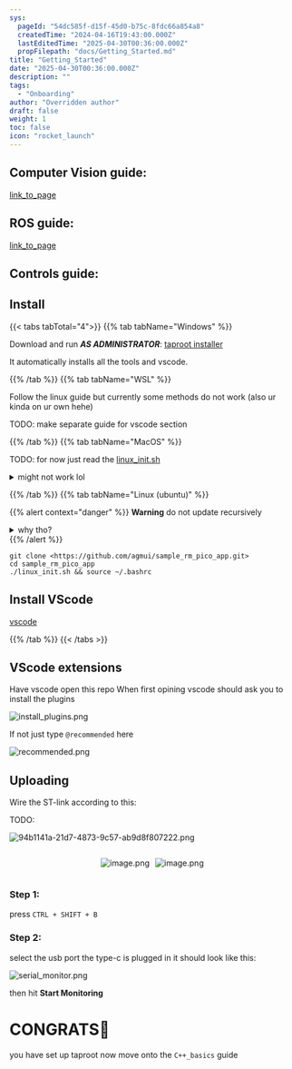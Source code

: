 ```yaml
---
sys:
  pageId: "54dc585f-d15f-45d0-b75c-8fdc66a854a8"
  createdTime: "2024-04-16T19:43:00.000Z"
  lastEditedTime: "2025-04-30T00:36:00.000Z"
  propFilepath: "docs/Getting_Started.md"
title: "Getting_Started"
date: "2025-04-30T00:36:00.000Z"
description: ""
tags:
  - "Onboarding"
author: "Overridden author"
draft: false
weight: 1
toc: false
icon: "rocket_launch"
---
```


## Computer Vision guide:

[link_to_page](86d45bc0-388b-4d26-8848-44f255f73d0e)

## ROS guide:

[link_to_page](3c76c1de-ec8f-46d6-8b0a-294005edc2d5)

## Controls guide:

## Install

{{< tabs tabTotal="4">}}
{{% tab tabName="Windows" %}}

Download and run _**AS ADMINISTRATOR**_: [taproot installer](https://github.com/Thornbots/TeachingFreshies/releases/tag/1.0)

It automatically installs all the tools and vscode.

{{% /tab %}}
{{% tab tabName="WSL" %}}

Follow the linux guide but currently some methods do not work (also ur kinda on ur own hehe)

TODO: make separate guide for vscode section

{{% /tab %}}
{{% tab tabName="MacOS" %}}

TODO: for now just read the [linux_init.sh](https://github.com/agmui/sample_rm_pico_app/blob/main/linux_init.sh)

<details>
<summary>might not work lol</summary>

`brew install libusb pkg-config`

Next install: [vscode](https://code.visualstudio.com/Download)

</details>

{{% /tab %}}
{{% tab tabName="Linux (ubuntu)" %}}

{{% alert context="danger" %}}
**Warning** do not update recursively
<details>
<summary>why tho?</summary>
There are some submodules that may go on for a while (like tinyusb) and I highly
recommend you don't need to get them.
If you want to see what submodules I update just look in `linux_init.sh`
</details>
{{% /alert %}}

```shell
git clone <https://github.com/agmui/sample_rm_pico_app.git>
cd sample_rm_pico_app
./linux_init.sh && source ~/.bashrc
```

## Install VScode

[vscode](https://code.visualstudio.com/Download)

{{% /tab %}}
{{< /tabs >}}

## VScode extensions

Have vscode open this repo
When first opining vscode should ask you to install the plugins

![install_plugins.png](https://prod-files-secure.s3.us-west-2.amazonaws.com/d518164a-d88e-44d1-a4ee-3adb3bd8bce0/89bd30f0-1825-4e77-867b-0a41ce370880/install_plugins.png?X-Amz-Algorithm=AWS4-HMAC-SHA256&X-Amz-Content-Sha256=UNSIGNED-PAYLOAD&X-Amz-Credential=ASIAZI2LB466YLR4CWC5%2F20250806%2Fus-west-2%2Fs3%2Faws4_request&X-Amz-Date=20250806T081407Z&X-Amz-Expires=3600&X-Amz-Security-Token=IQoJb3JpZ2luX2VjEDgaCXVzLXdlc3QtMiJHMEUCIHbDJJfp9B5ngHvVZlnJ%2FRcUTQnn%2FGTPPXSPrn2UUbFJAiEAwT3d78%2FqsI5UkVYQiWn4pYCQXG%2F1xhyMQcU%2Bq343qiwq%2FwMIcRAAGgw2Mzc0MjMxODM4MDUiDKTtoMW7ZRLYHh2WISrcA7x5XDoXTYd3SwKsd4dQ23fBxcf8bGjIICCzhZwdQgoXoMrxgIrbgJF55rtO3%2FEtnSPPUERJoMebAf274UzKok9zlRTb7w1b%2FaaxwkOvUtoA5P26v97tSYNyxPn36W3gTIEankYniJDU2lx9rMFBG%2FtLcBK%2BtDDxfaUGZINCmAujN16WgMC5tqHJKSEIj6tZRRPd%2BOf2%2BwORQNkfMDzQIGVZznzF2N3yyUxO7IrtROO%2FBy%2BX5%2BX9S0UFh4e8%2BsGZvuYt4jaXSGG%2FcA40QQBBcY22caxKtIfCeEWpkWLfiUaGF2C0WT5NrlOPiux7rtim10QaHkFG%2FYlrni6Yo6YwQeZPrv4uX9TRe4v2EvF9yHfZ6JxZ%2BEDpQGEl7LfMFjrVwNpnOOviiSiaKzniT2rLZu5UGImpFa0TmOguO9RwS92OmUJx%2FTVNI2X3bRzNsvnClA5Dduu0BuK%2BrB6ElopJTUatIHU14Chfao9wbJ9CQPoqGs%2BNi7QPni46YGK5q6w%2BN8dZrFmNK%2BQH5GfEoMbrv14juDf8ytQW2JAnhpdLGTftA2lB4zb19R%2FlUdFF%2B04hvf3PvF5DUXbPkNELFcjdwHAw10AEL6zDXCCvhGQYjtdgvMHD3wYmXWblJhptMO6XzMQGOqUBBjDDGBy1lbrIY3K6ewNco1DEBVIzSowV0K5p8qdUMMnENASU8kp3TaiUEYfYHgZTujjkNv5qkfYGtE1bEXfvt%2BfOBU6OGBYWS1bm3x6qn5fMp%2B0JQLmTW7HvR5vX2zen%2Fl2W6pp4TJ1bqHuLb9T6oWDGxLNBeF2%2F%2B8fwmwREgjJ1y4C7MRqAGbXV%2Bs5ce%2BSeoCE3OlCPzRlfcgZneG6B5no6sCJj&X-Amz-Signature=8e7193515d2092a4ba0d9516e063306cd8a14db4474721a9cd3191cac0d1577d&X-Amz-SignedHeaders=host&x-amz-checksum-mode=ENABLED&x-id=GetObject)

If not just type `@recommended` here  

![recommended.png](https://prod-files-secure.s3.us-west-2.amazonaws.com/d518164a-d88e-44d1-a4ee-3adb3bd8bce0/61e661e9-5d85-4dfc-be0d-8d2097a5e793/recommended.png?X-Amz-Algorithm=AWS4-HMAC-SHA256&X-Amz-Content-Sha256=UNSIGNED-PAYLOAD&X-Amz-Credential=ASIAZI2LB466YLR4CWC5%2F20250806%2Fus-west-2%2Fs3%2Faws4_request&X-Amz-Date=20250806T081407Z&X-Amz-Expires=3600&X-Amz-Security-Token=IQoJb3JpZ2luX2VjEDgaCXVzLXdlc3QtMiJHMEUCIHbDJJfp9B5ngHvVZlnJ%2FRcUTQnn%2FGTPPXSPrn2UUbFJAiEAwT3d78%2FqsI5UkVYQiWn4pYCQXG%2F1xhyMQcU%2Bq343qiwq%2FwMIcRAAGgw2Mzc0MjMxODM4MDUiDKTtoMW7ZRLYHh2WISrcA7x5XDoXTYd3SwKsd4dQ23fBxcf8bGjIICCzhZwdQgoXoMrxgIrbgJF55rtO3%2FEtnSPPUERJoMebAf274UzKok9zlRTb7w1b%2FaaxwkOvUtoA5P26v97tSYNyxPn36W3gTIEankYniJDU2lx9rMFBG%2FtLcBK%2BtDDxfaUGZINCmAujN16WgMC5tqHJKSEIj6tZRRPd%2BOf2%2BwORQNkfMDzQIGVZznzF2N3yyUxO7IrtROO%2FBy%2BX5%2BX9S0UFh4e8%2BsGZvuYt4jaXSGG%2FcA40QQBBcY22caxKtIfCeEWpkWLfiUaGF2C0WT5NrlOPiux7rtim10QaHkFG%2FYlrni6Yo6YwQeZPrv4uX9TRe4v2EvF9yHfZ6JxZ%2BEDpQGEl7LfMFjrVwNpnOOviiSiaKzniT2rLZu5UGImpFa0TmOguO9RwS92OmUJx%2FTVNI2X3bRzNsvnClA5Dduu0BuK%2BrB6ElopJTUatIHU14Chfao9wbJ9CQPoqGs%2BNi7QPni46YGK5q6w%2BN8dZrFmNK%2BQH5GfEoMbrv14juDf8ytQW2JAnhpdLGTftA2lB4zb19R%2FlUdFF%2B04hvf3PvF5DUXbPkNELFcjdwHAw10AEL6zDXCCvhGQYjtdgvMHD3wYmXWblJhptMO6XzMQGOqUBBjDDGBy1lbrIY3K6ewNco1DEBVIzSowV0K5p8qdUMMnENASU8kp3TaiUEYfYHgZTujjkNv5qkfYGtE1bEXfvt%2BfOBU6OGBYWS1bm3x6qn5fMp%2B0JQLmTW7HvR5vX2zen%2Fl2W6pp4TJ1bqHuLb9T6oWDGxLNBeF2%2F%2B8fwmwREgjJ1y4C7MRqAGbXV%2Bs5ce%2BSeoCE3OlCPzRlfcgZneG6B5no6sCJj&X-Amz-Signature=96e9c746bc49f80460c9a65ba5b50f0b9c67cae755451fabf54b537b4cb99583&X-Amz-SignedHeaders=host&x-amz-checksum-mode=ENABLED&x-id=GetObject)

## Uploading

Wire the ST-link according to this:

TODO:

![94b1141a-21d7-4873-9c57-ab9d8f807222.png](https://prod-files-secure.s3.us-west-2.amazonaws.com/d518164a-d88e-44d1-a4ee-3adb3bd8bce0/e5fad17d-ab82-4300-9f4c-505ab4b1202c/94b1141a-21d7-4873-9c57-ab9d8f807222.png?X-Amz-Algorithm=AWS4-HMAC-SHA256&X-Amz-Content-Sha256=UNSIGNED-PAYLOAD&X-Amz-Credential=ASIAZI2LB466YLR4CWC5%2F20250806%2Fus-west-2%2Fs3%2Faws4_request&X-Amz-Date=20250806T081407Z&X-Amz-Expires=3600&X-Amz-Security-Token=IQoJb3JpZ2luX2VjEDgaCXVzLXdlc3QtMiJHMEUCIHbDJJfp9B5ngHvVZlnJ%2FRcUTQnn%2FGTPPXSPrn2UUbFJAiEAwT3d78%2FqsI5UkVYQiWn4pYCQXG%2F1xhyMQcU%2Bq343qiwq%2FwMIcRAAGgw2Mzc0MjMxODM4MDUiDKTtoMW7ZRLYHh2WISrcA7x5XDoXTYd3SwKsd4dQ23fBxcf8bGjIICCzhZwdQgoXoMrxgIrbgJF55rtO3%2FEtnSPPUERJoMebAf274UzKok9zlRTb7w1b%2FaaxwkOvUtoA5P26v97tSYNyxPn36W3gTIEankYniJDU2lx9rMFBG%2FtLcBK%2BtDDxfaUGZINCmAujN16WgMC5tqHJKSEIj6tZRRPd%2BOf2%2BwORQNkfMDzQIGVZznzF2N3yyUxO7IrtROO%2FBy%2BX5%2BX9S0UFh4e8%2BsGZvuYt4jaXSGG%2FcA40QQBBcY22caxKtIfCeEWpkWLfiUaGF2C0WT5NrlOPiux7rtim10QaHkFG%2FYlrni6Yo6YwQeZPrv4uX9TRe4v2EvF9yHfZ6JxZ%2BEDpQGEl7LfMFjrVwNpnOOviiSiaKzniT2rLZu5UGImpFa0TmOguO9RwS92OmUJx%2FTVNI2X3bRzNsvnClA5Dduu0BuK%2BrB6ElopJTUatIHU14Chfao9wbJ9CQPoqGs%2BNi7QPni46YGK5q6w%2BN8dZrFmNK%2BQH5GfEoMbrv14juDf8ytQW2JAnhpdLGTftA2lB4zb19R%2FlUdFF%2B04hvf3PvF5DUXbPkNELFcjdwHAw10AEL6zDXCCvhGQYjtdgvMHD3wYmXWblJhptMO6XzMQGOqUBBjDDGBy1lbrIY3K6ewNco1DEBVIzSowV0K5p8qdUMMnENASU8kp3TaiUEYfYHgZTujjkNv5qkfYGtE1bEXfvt%2BfOBU6OGBYWS1bm3x6qn5fMp%2B0JQLmTW7HvR5vX2zen%2Fl2W6pp4TJ1bqHuLb9T6oWDGxLNBeF2%2F%2B8fwmwREgjJ1y4C7MRqAGbXV%2Bs5ce%2BSeoCE3OlCPzRlfcgZneG6B5no6sCJj&X-Amz-Signature=bd4f81fc01adf65718528894c14cf4c287cc1babd3c9b3963d5a049295371efa&X-Amz-SignedHeaders=host&x-amz-checksum-mode=ENABLED&x-id=GetObject)

<div style="display: flex;flex-direction: row; column-gap:10px; max-width: 630px;justify-content: center;">
<div>

![image.png](https://prod-files-secure.s3.us-west-2.amazonaws.com/d518164a-d88e-44d1-a4ee-3adb3bd8bce0/210ecb78-1116-4d7b-b9b7-2292f66fa2c2/image.png?X-Amz-Algorithm=AWS4-HMAC-SHA256&X-Amz-Content-Sha256=UNSIGNED-PAYLOAD&X-Amz-Credential=ASIAZI2LB466R5443TBC%2F20250806%2Fus-west-2%2Fs3%2Faws4_request&X-Amz-Date=20250806T081409Z&X-Amz-Expires=3600&X-Amz-Security-Token=IQoJb3JpZ2luX2VjEDgaCXVzLXdlc3QtMiJGMEQCIE7RI%2FQ2hhqtYDA3OYs2rZGYC8KPo1EfZPuCodOuiz%2BjAiAUsbhRrW1uC8RKRefRIQAcDJKDhZSyL0Yh29MNNYGfxir%2FAwhxEAAaDDYzNzQyMzE4MzgwNSIMguELJw%2FI0qN2iXOmKtwD4d2d%2FexbWP8YfSm8ec7QTaaid4kOqMHDwOyJ%2B9iaaj%2B6yGpP%2Budm9%2FtnCnfA4f2ZajdLIxT%2BJeOYufLV0feWD9fOgAB2VfsiVC68xqQEVJISYWNMGlk36AJteLKAWoi1HP2cTrTuXQrde8UAsSXYE9E7ZP2%2FkYWF9ltqMWUG3CPzCwkVoybDdvkvKrY7O9RsqYtHiHtV6lQWqR5mh8IS3xfC4hlIW%2BCgcGkIrZg6Vln8cB39UZZwrXxOjCtfJOYtXOQgZz892Dd0g8oTxEr3FAwaoNrhB5I%2Bm8yd%2F1s8Ps0LGb4qGdRqZ2XcjRpKCwxwGTU001ZkV2iWddP8ypBw5G0Ide3TSWxtmry8AIwPSME09WcLF7lNed%2FN9s680RZHoFazTqtmmhJIGxvOUtay0kezAiDDqSYaG2SkhphithhIh7jx0fCRBhQZGQe6kRblxNYnKfLd0L3e9NEN79HpLDQ0CG2PKG9VcOK6DS7AmDpn2MurGwrBlU0N8jADFBSzlxdLd%2FyLrlUfKZ5FY7zMfIu6weti3CUlx6uhQxh1l6qBZraDkSax6Qe4dwsj%2B5I%2FkSJ0RnXC663dnXfjMI2SMBN69prmSNeV4xuCGUjxwHBnhoP8OB7VUEOi5NcwmZbMxAY6pgEA4sXc%2F62ZP13YX1%2B4mSXumXo%2F4DnwXTI6FyD6wmJwDZhJbvYr7kqm3PMR5T65OugHorKCMGnq0yobcePEtPZI3Pff2gKAIKqfm380f%2FrJ5BhS0oiqab%2FG8sGil8HvWqx0bje1NMta0hp0Ef4iIbzEMUeC64xOLyh1%2BjCP4hw8H0tfiAXNSczLE8y93er76qE0IMU7uJ2NpFPGBFG0O5ZgrlLOt2iJ&X-Amz-Signature=c66c3141dacf97bf016056ce9713aa1859fb7448967b2717200238a972b7c132&X-Amz-SignedHeaders=host&x-amz-checksum-mode=ENABLED&x-id=GetObject)

</div>
<div>

![image.png](https://prod-files-secure.s3.us-west-2.amazonaws.com/d518164a-d88e-44d1-a4ee-3adb3bd8bce0/33a0fd0f-8ca6-4a86-8e09-26e95ded1fff/image.png?X-Amz-Algorithm=AWS4-HMAC-SHA256&X-Amz-Content-Sha256=UNSIGNED-PAYLOAD&X-Amz-Credential=ASIAZI2LB4667P53X5L5%2F20250806%2Fus-west-2%2Fs3%2Faws4_request&X-Amz-Date=20250806T081409Z&X-Amz-Expires=3600&X-Amz-Security-Token=IQoJb3JpZ2luX2VjEDgaCXVzLXdlc3QtMiJHMEUCIQDqhbDI4wd8Bu4Txz5TpEm4sJicUB4QA%2Fz2j8hbdcSFGwIgExpTZePpmgcktYmGH74yoZDGFgVQ5pHsQKURQ%2BvUY3gq%2FwMIcRAAGgw2Mzc0MjMxODM4MDUiDItsM4W5JQycze9gKSrcA3s5ZZ5eljdVUnOg1rUZ0sgQcWNvqEOyNCZDx3T4YsAmgkYuO5aDOnzTcWyFWEYI%2BNwuvvUnJlIwGWma5WSqA%2F6tSZR4inAU34F6tzunuNpavWnCc09hO3n0BfLpS5WZJrCeoVgPY3NzKAyl4FY0dyEJq3qMLWRGeIB1AsvjanJ22pGfCINe8lIivujnYP9YdLMXrBxIUe7ptUJWdyYiSkeKIlYZk4yD%2BjTeMUrooKO%2FyweWWpyPuKFjj%2FRlnBggGlX7vtUydprZa6ce%2F2T5J0Q5e%2Fq6TVd%2FxhT5iOdX7cPAuzZ3dv6hoNcZADVsmSI%2BlKlpa7emKJylg7vJOyWiHHqxFmFWUFNgocVKZL9MlfSUZAd8uzaowmH39dOcKraghQj%2B4BzRTz%2F8Kc1eubJOPNe%2F%2BMYd8ToOSs3uTRtQPkTG37580OuiGLn09exytGfslcM7n5BDNTRBnAHSfpYLNHloWZZVoXAl%2F3hk8PPFpSof7nzt0ZkcDvLwr%2BHyR1s1Nwq9pEePWYOIHmfKyfar7%2FRttbrKMavhf0c1pJRZkQ3cmCZM2WzAOU%2BmHCDynF7q0V5KPqMyTBuGTg7nW74YsJ8hb3vev6tWmLeiQOz9tmR1%2FX%2B%2FBpnjsTxR1QWJMLmXzMQGOqUB9%2BofOB4vt1y8qc2SNxYdmS%2Bp7YKSo3M27El7tLHofOq6jDD83M3JW055JruVptvySdQslbe%2Fuu6tFRWFsQA25%2F5pQBCsOZtEJ7ZFoLsoM%2BiitlACqytphT4wXVABAPpmpD6ePEgkPW3u6%2BikxtyByYJnUgxTxwdhh0%2BmIoiaQlgxubyAuht2LDCqrhTIGiAuyta72L0C7uaVM0qRkEz89Q%2BX38li&X-Amz-Signature=7987c6910d67fd14d8557060682de644e837285c22a26cc707bad301129cf1ae&X-Amz-SignedHeaders=host&x-amz-checksum-mode=ENABLED&x-id=GetObject)

</div>
</div>

### Step 1:

press `CTRL + SHIFT + B`

### Step 2:

select the usb port the type-c is plugged in it should look like this:

![serial_monitor.png](https://prod-files-secure.s3.us-west-2.amazonaws.com/d518164a-d88e-44d1-a4ee-3adb3bd8bce0/f03f4774-05d4-4393-b6a0-d5efb6d315ab/serial_monitor.png?X-Amz-Algorithm=AWS4-HMAC-SHA256&X-Amz-Content-Sha256=UNSIGNED-PAYLOAD&X-Amz-Credential=ASIAZI2LB466YLR4CWC5%2F20250806%2Fus-west-2%2Fs3%2Faws4_request&X-Amz-Date=20250806T081407Z&X-Amz-Expires=3600&X-Amz-Security-Token=IQoJb3JpZ2luX2VjEDgaCXVzLXdlc3QtMiJHMEUCIHbDJJfp9B5ngHvVZlnJ%2FRcUTQnn%2FGTPPXSPrn2UUbFJAiEAwT3d78%2FqsI5UkVYQiWn4pYCQXG%2F1xhyMQcU%2Bq343qiwq%2FwMIcRAAGgw2Mzc0MjMxODM4MDUiDKTtoMW7ZRLYHh2WISrcA7x5XDoXTYd3SwKsd4dQ23fBxcf8bGjIICCzhZwdQgoXoMrxgIrbgJF55rtO3%2FEtnSPPUERJoMebAf274UzKok9zlRTb7w1b%2FaaxwkOvUtoA5P26v97tSYNyxPn36W3gTIEankYniJDU2lx9rMFBG%2FtLcBK%2BtDDxfaUGZINCmAujN16WgMC5tqHJKSEIj6tZRRPd%2BOf2%2BwORQNkfMDzQIGVZznzF2N3yyUxO7IrtROO%2FBy%2BX5%2BX9S0UFh4e8%2BsGZvuYt4jaXSGG%2FcA40QQBBcY22caxKtIfCeEWpkWLfiUaGF2C0WT5NrlOPiux7rtim10QaHkFG%2FYlrni6Yo6YwQeZPrv4uX9TRe4v2EvF9yHfZ6JxZ%2BEDpQGEl7LfMFjrVwNpnOOviiSiaKzniT2rLZu5UGImpFa0TmOguO9RwS92OmUJx%2FTVNI2X3bRzNsvnClA5Dduu0BuK%2BrB6ElopJTUatIHU14Chfao9wbJ9CQPoqGs%2BNi7QPni46YGK5q6w%2BN8dZrFmNK%2BQH5GfEoMbrv14juDf8ytQW2JAnhpdLGTftA2lB4zb19R%2FlUdFF%2B04hvf3PvF5DUXbPkNELFcjdwHAw10AEL6zDXCCvhGQYjtdgvMHD3wYmXWblJhptMO6XzMQGOqUBBjDDGBy1lbrIY3K6ewNco1DEBVIzSowV0K5p8qdUMMnENASU8kp3TaiUEYfYHgZTujjkNv5qkfYGtE1bEXfvt%2BfOBU6OGBYWS1bm3x6qn5fMp%2B0JQLmTW7HvR5vX2zen%2Fl2W6pp4TJ1bqHuLb9T6oWDGxLNBeF2%2F%2B8fwmwREgjJ1y4C7MRqAGbXV%2Bs5ce%2BSeoCE3OlCPzRlfcgZneG6B5no6sCJj&X-Amz-Signature=1b7659be8c90509ec3892e6bf104832bbff153d47e961bbead59db8064742710&X-Amz-SignedHeaders=host&x-amz-checksum-mode=ENABLED&x-id=GetObject)

then hit **Start Monitoring**

# CONGRATS🎉

you have set up taproot now move onto the `C++_basics` guide

